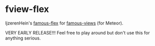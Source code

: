# fview-flex

IjzerenHein's [famous-flex](https://github.com/IjzerenHein/famous-flex)
for [famous-views](http://famous-views.meteor.com/) (for Meteor).

VERY EARLY RELEASE!!!  Feel free to play around but don't use this for
anything serious.
